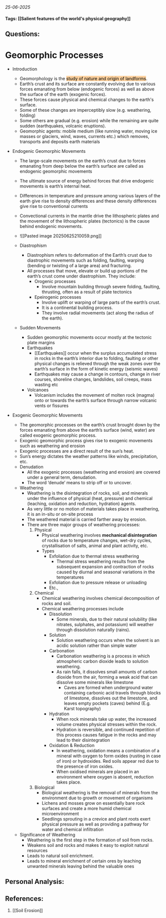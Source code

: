 *25-06-2025*
#### Tags: [[Salient features of the world's physical geography]]


## Questions:



# Geomorphic Processes

- Introduction
	- Geomorphology is the <mark style="background: #FFB86CA6;">study of nature and origin of landforms</mark>.
	- Earth’s crust and its surface are constantly evolving due to various forces emanating from below (endogenic forces) as well as above the surface of the earth (exogenic forces).
	- These forces cause physical and chemical changes to the earth's surface.
	- Some of these changes are imperceptibly slow (e.g. weathering, folding) 
	- Some others are gradual (e.g. erosion) while the remaining are quite sudden (earthquakes, volcanic eruptions).
	- Geomorphic agents: mobile medium (like running water, moving ice masses or glaciers, wind, waves, currents etc.) which removes, transports and deposits earth materials

- Endogenic Geomorphic Movements
	- The large-scale movements on the earth’s crust due to forces emanating from deep below the earth’s surface are called as endogenic geomorphic movements
	- The ultimate source of energy behind forces that drive endogenic movements is earth’s internal heat.
	- Differences in temperature and pressure among various layers of the earth give rise to density differences and these density differences give rise to conventional currents
	- Convectional currents in the mantle drive the lithospheric plates and the movement of the lithospheric plates (tectonics) is the cause behind endogenic movements.
	
	- ![[Pasted image 20250625210059.png]]
	
	- Diastrophism
		- Diastrophism refers to deformation of the Earth’s crust due to diastrophic movements such as folding, faulting, warping (bending or twisting of a large area) and fracturing.
		- All processes that move, elevate or build up portions of the earth’s crust come under diastrophism. They include: 
			- Orogenic processes 
				- Involve mountain building through severe folding, faulting, thrusting, often as a result of plate tectonics
			- Epeirogenic processes 
				- Involve uplift or warping of large parts of the earth’s crust. 
				- It is a continental building process. 
				- They involve radial movements (act along the radius of the earth). 
	- Sudden Movements
		- Sudden geomorphic movements occur mostly at the tectonic plate margins
		- Earthquakes
			- [[Earthquakes]] occur when the surplus accumulated stress in rocks in the earth’s interior due to folding, faulting or other physical changes is relieved through the weak zones over the earth’s surface in the form of kinetic energy (seismic waves)
			- Earthquakes may cause a change in contours, change in river courses, shoreline changes, landslides, soil creeps, mass wasting etc
		- Volcanoes
			- Volcanism includes the movement of molten rock (magma) onto or towards the earth’s surface through narrow volcanic vents or fissures
- Exogenic Geomorphic Movements
	- The geomorphic processes on the earth’s crust brought down by the forces emanating from above the earth’s surface (wind, water) are called exogenic geomorphic process.
	- Exogenic geomorphic process gives rise to exogenic movements such as weathering and erosion
	- Exogenic processes are a direct result of the sun’s heat.
	- Sun’s energy dictates the weather patterns like winds, precipitation, etc.
	- Denudation
		- All the exogenic processes (weathering and erosion) are covered under a general term, denudation.
		- The word ‘denude’ means to strip off or to uncover.
	- Weathering
		- Weathering is the disintegration of rocks, soil, and minerals under the influence of physical (heat, pressure) and chemical (leaching, oxidation and reduction, hydration) agents.
		- As very little or no motion of materials takes place in weathering, it is an in-situ or on-site process
		- The weathered material is carried farther away by erosion.
		- There are three major groups of weathering processes: 
			1) Physical
				- Physical weathering involves **mechanical disintegration** of rocks due to temperature changes, wet-dry cycles, crystallisation of salts, animal and plant activity, etc.
				- Types
					- Exfoliation due to thermal stress weathering
						- Thermal stress weathering results from the subsequent expansion and contraction of rocks caused by diurnal and seasonal variations in the temperatures
					- Exfoliation due to pressure release or unloading
					- Etc.,
			2) Chemical
				- Chemical weathering involves chemical decomposition of rocks and soil.
				- Chemical weathering processes include 
					- Dissolution
						- Some minerals, due to their natural solubility (like nitrates, sulphates, and potassium) will weather through dissolution naturally (rains).
					- Solution
						- Solution weathering occurs when the solvent is an acidic solution rather than simple water
					- Carbonation
						- Carbonation weathering is a process in which atmospheric carbon dioxide leads to solution weathering.
						- As rain falls, it dissolves small amounts of carbon dioxide from the air, forming a weak acid that can dissolve some minerals like limestone
							- Caves are formed when underground water containing carbonic acid travels through blocks of limestone, dissolves out the limestone, and leaves empty pockets (caves) behind (E.g. Karst topography)
					- Hydration
						- When rock minerals take up water, the increased volume creates physical stresses within the rock.
						- Hydration is reversible, and continued repetition of this process causes fatigue in the rocks and may lead to their disintegration
					- Oxidation & Reduction
						- In weathering, oxidation means a combination of a mineral with oxygen to form oxides (rusting in case of iron) or hydroxides. Red soils appear red due to the presence of iron oxides.
						- When oxidised minerals are placed in an environment where oxygen is absent, reduction takes place.
			3) Biological 
				- Biological weathering is the removal of minerals from the environment due to growth or movement of organisms
				- Lichens and mosses grow on essentially bare rock surfaces and create a more humid chemical microenvironment
				- Seedlings sprouting in a crevice and plant roots exert physical pressure as well as providing a pathway for water and chemical infiltration
	- Significance of Weathering
		- Weathering is the first step in the formation of soil from rocks.
		- Weakens soil and rocks and makes it easy to exploit natural resources
		- Leads to natural soil enrichment.
		- Leads to mineral enrichment of certain ores by leaching unwanted minerals leaving behind the valuable ones




## Personal Analysis:


## References:

1. [[Soil Erosion]]